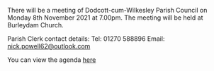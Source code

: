 <!--
.. title: Parish Council Meeting Monday 8th November 2021.
.. slug: 2021-11-01-meeting
.. date: 2021-11-01 02:49:30 UTC
.. tags: parishcouncil
.. category:
.. link:
.. description:
.. type: text
-->

There will be a meeting of Dodcott-cum-Wilkesley Parish Council on
Monday 8th November 2021 at 7.00pm. The meeting will be held at Burleydam Church.

Parish Clerk contact details:
Tel: 01270 588896
Email: nick.powell62@outlook.com

You can view the agenda [here](https://drive.google.com/file/d/1d9RDyWGOIS8NK9MYna_K1L9WKMBd3GQ9/view?usp=sharing)
